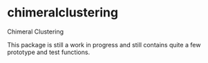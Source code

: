 # chimeralclustering
Chimeral Clustering

This package is still a work in progress and still contains quite a few prototype and test functions.
